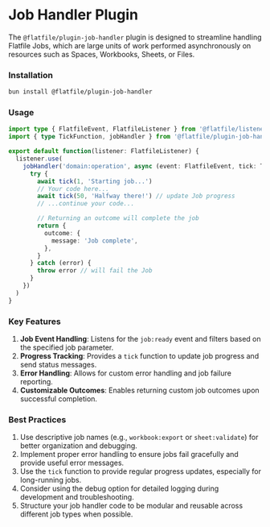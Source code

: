 # Job Handler Plugin


The `@flatfile/plugin-job-handler` plugin is designed to streamline handling Flatfile Jobs, which are large units of work performed asynchronously on resources such as Spaces, Workbooks, Sheets, or Files.

### Installation

```bash
bun install @flatfile/plugin-job-handler
```
### Usage

```typescript
import type { FlatfileEvent, FlatfileListener } from '@flatfile/listener'
import { type TickFunction, jobHandler } from '@flatfile/plugin-job-handler'

export default function(listener: FlatfileListener) {
  listener.use(
    jobHandler('domain:operation', async (event: FlatfileEvent, tick: TickFunction) => {
      try {
        await tick(1, 'Starting job...')
        // Your code here...
        await tick(50, 'Halfway there!') // update Job progress
        // ...continue your code...

        // Returning an outcome will complete the job
        return {
          outcome: {
            message: 'Job complete',
          },
        }
      } catch (error) {
        throw error // will fail the Job
      }
    })
  )
}
```
### Key Features

1. **Job Event Handling**: Listens for the `job:ready` event and filters based on the specified job parameter.
2. **Progress Tracking**: Provides a `tick` function to update job progress and send status messages.
3. **Error Handling**: Allows for custom error handling and job failure reporting.
4. **Customizable Outcomes**: Enables returning custom job outcomes upon successful completion.

### Best Practices

1. Use descriptive job names (e.g., `workbook:export` or `sheet:validate`) for better organization and debugging.
2. Implement proper error handling to ensure jobs fail gracefully and provide useful error messages.
3. Use the `tick` function to provide regular progress updates, especially for long-running jobs.
4. Consider using the debug option for detailed logging during development and troubleshooting.
5. Structure your job handler code to be modular and reusable across different job types when possible.
